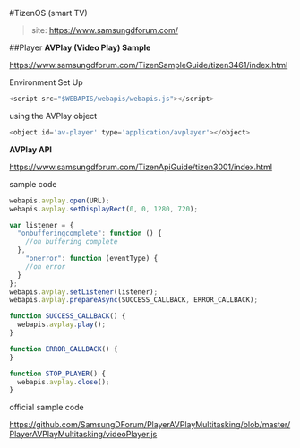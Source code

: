 #TizenOS (smart TV)
>site: https://www.samsungdforum.com/

##Player
<b>AVPlay (Video Play) Sample</b>

https://www.samsungdforum.com/TizenSampleGuide/tizen3461/index.html

Environment Set Up
```javascript
<script src="$WEBAPIS/webapis/webapis.js"></script>
```

using the AVPlay object
```javascript
<object id='av-player' type='application/avplayer'></object>
```

<b>AVPlay API</b>

https://www.samsungdforum.com/TizenApiGuide/tizen3001/index.html

sample code
```javascript
webapis.avplay.open(URL);
webapis.avplay.setDisplayRect(0, 0, 1280, 720);

var listener = {
  "onbufferingcomplete": function () {
    //on buffering complete
  },
	"onerror": function (eventType) {
    //on error
  }
};
webapis.avplay.setListener(listener);
webapis.avplay.prepareAsync(SUCCESS_CALLBACK, ERROR_CALLBACK);

function SUCCESS_CALLBACK() {
  webapis.avplay.play();
}

function ERROR_CALLBACK() {
}

function STOP_PLAYER() {
  webapis.avplay.close();
}
```

official sample code

https://github.com/SamsungDForum/PlayerAVPlayMultitasking/blob/master/PlayerAVPlayMultitasking/videoPlayer.js


